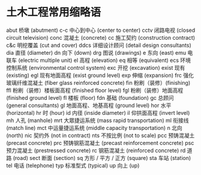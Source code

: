 # 土木工程常用缩略语

abut 桥墩 (abutment)
c-c 中心到中心 (center to center)
cctv 闭路电视 (closed circuit television)
conc 混凝土 (concrete)
cc 施工契约 (construction contract)
c&c 明挖覆盖 (cut and cover)
ddcs 详细设计顾问 (detail design consultants)
dia 直径 (diameter)
dn 向下 (down)
drg 图说 (drawings)
e 东向 (east)
emu 电联车 (electric multiple unit)
el 高程 (elevation)
eq 相等 (equivalent)
ecs 环境控制系统 (environmental control system)
exc 开挖 (excavation)
exist 现有 (existing)
egl 现有地面高程 (exist ground level)
exp 伸缩 (expansion)
frc 强化玻璃纤维混凝土 (fiber glass reinforced concrete)
fin 粉刷（装修）(finishing)
ffl 粉刷（装修）楼板面高程 (finished floor level)
fgl 粉刷（装修）地面高程 (finished ground level)
fl 楼板 (floor)
fdn 基础 (foundation)
gc 总顾问 (general consultants)
gl 地面高程、地基高程 (ground level)
hor 水平 (horizontal)
hr 时 (hour)
id 内径 (inside diameter)
il 仰拱面高程 (invert level)
mh 人孔 (manhole)
mrt 大眾捷运系统 (mass rapid transportation)
ml 衔接线 (match line)
mct 中运量捷运系统 (middle capacity transportation)
n 北向 (north)
nic 契约外 (not in contract)
nts 不按比例 (not to scale)
pcc 预铸混凝土 (precast concrete)
prc 预铸钢筋混凝土 (precast reinforcement concrete)
psc 预力混凝土 (prestressed concrete)
rc 钢筋混凝土 (reinforced concrete)
rd 道路 (road)
sect 断面 (section)
sq 方形 / 平方 / 正方 (square)
sta 车站 (station)
tel 电话 (telephone)
typ 标准型式 (typical)
up 向上 (up)
